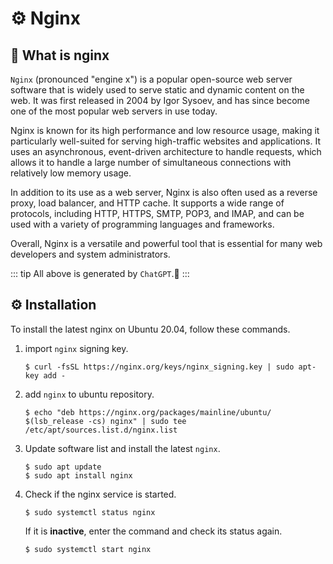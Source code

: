 # ⚙️ Nginx

## 👀 What is nginx

`Nginx` (pronounced "engine x") is a popular open-source web server software that is widely used to serve static and dynamic content on the web. It was first released in 2004 by Igor Sysoev, and has since become one of the most popular web servers in use today.

Nginx is known for its high performance and low resource usage, making it particularly well-suited for serving high-traffic websites and applications. It uses an asynchronous, event-driven architecture to handle requests, which allows it to handle a large number of simultaneous connections with relatively low memory usage.

In addition to its use as a web server, Nginx is also often used as a reverse proxy, load balancer, and HTTP cache. It supports a wide range of protocols, including HTTP, HTTPS, SMTP, POP3, and IMAP, and can be used with a variety of programming languages and frameworks.

Overall, Nginx is a versatile and powerful tool that is essential for many web developers and system administrators.

::: tip
All above is generated by `ChatGPT`.🥱
:::

## ⚙️ Installation

To install the latest nginx on Ubuntu 20.04, follow these commands.

1. import `nginx` signing key.

    ```shell
    $ curl -fsSL https://nginx.org/keys/nginx_signing.key | sudo apt-key add -
    ```
   
2. add `nginx` to ubuntu repository.

    ```shell
    $ echo "deb https://nginx.org/packages/mainline/ubuntu/ $(lsb_release -cs) nginx" | sudo tee /etc/apt/sources.list.d/nginx.list
    ```
   
3. Update software list and install the latest `nginx`.

    ```shell
    $ sudo apt update
    $ sudo apt install nginx
    ```
   
4. Check if the nginx service is started.

    ```shell
    $ sudo systemctl status nginx
    ```
    
    If it is **inactive**, enter the command and check its status again.

    ```shell
    $ sudo systemctl start nginx
    ```

